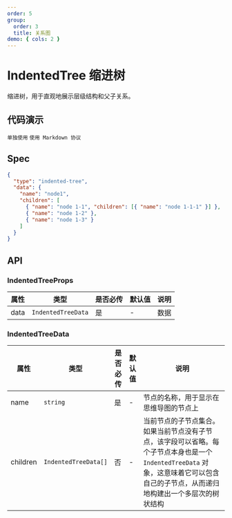 ```yaml
---
order: 5
group:
  order: 3
  title: 关系图
demo: { cols: 2 }
---
```


# IndentedTree 缩进树

缩进树，用于直观地展示层级结构和父子关系。

## 代码演示

<code src="./demos/common">单独使用</code>
<code src="./demos/markdown">使用 Markdown 协议</code>

## Spec

```json
{
  "type": "indented-tree",
  "data": {
    "name": "node1",
    "children": [
      { "name": "node 1-1", "children": [{ "name": "node 1-1-1" }] },
      { "name": "node 1-2" },
      { "name": "node 1-3" }
    ]
  }
}
```

## API

### IndentedTreeProps

| 属性 | 类型               | 是否必传 | 默认值 | 说明 |
| ---- | ------------------ | -------- | ------ | ---- |
| data | `IndentedTreeData` | 是       | -      | 数据 |

### IndentedTreeData

| 属性     | 类型                 | 是否必传 | 默认值 | 说明                                                                                                                                                                               |
| -------- | -------------------- | -------- | ------ | ---------------------------------------------------------------------------------------------------------------------------------------------------------------------------------- |
| name     | `string`             | 是       | -      | 节点的名称，用于显示在思维导图的节点上                                                                                                                                             |
| children | `IndentedTreeData[]` | 否       | -      | 当前节点的子节点集合。如果当前节点没有子节点，该字段可以省略。每个子节点本身也是一个 `IndentedTreeData` 对象，这意味着它可以包含自己的子节点，从而递归地构建出一个多层次的树状结构 |
